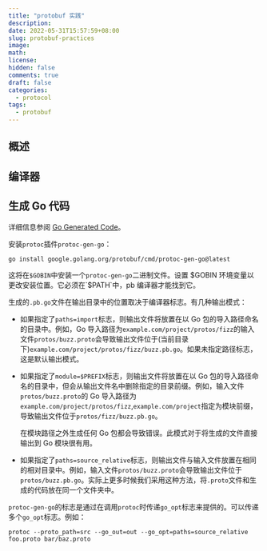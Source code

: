 ```yaml
---
title: "protobuf 实践"
description:
date: 2022-05-31T15:57:59+08:00
slug: protobuf-practices
image:
math:
license:
hidden: false
comments: true
draft: false
categories:
  - protocol
tags:
  - protobuf
---
```


## 概述

## 编译器

## 生成 Go 代码

详细信息参阅 [Go Generated Code](https://developers.google.com/protocol-buffers/docs/reference/go-generated)。

安装`protoc`插件`protoc-gen-go`：

`go install google.golang.org/protobuf/cmd/protoc-gen-go@latest`

这将在`$GOBIN`中安装一个`protoc-gen-go`二进制文件。设置 $GOBIN 环境变量以更改安装位置。它必须在`$PATH`中，pb 编译器才能找到它。

生成的`.pb.go`文件在输出目录中的位置取决于编译器标志。有几种输出模式：

- 如果指定了`paths=import`标志，则输出文件将放置在以 Go 包的导入路径命名的目录中。例如，Go 导入路径为`example.com/project/protos/fizz`的输入文件`protos/buzz.proto`会导致输出文件位于(当前目录下)`example.com/project/protos/fizz/buzz.pb.go`。如果未指定路径标志，这是默认输出模式。
- 如果指定了`module=$PREFIX`标志，则输出文件将放置在以 Go 包的导入路径命名的目录中，但会从输出文件名中删除指定的目录前缀。例如，输入文件`protos/buzz.proto`的 Go 导入路径为`example.com/project/protos/fizz`,`example.com/project`指定为模块前缀，导致输出文件位于`protos/fizz/buzz.pb.go`。

  在模块路径之外生成任何 Go 包都会导致错误。此模式对于将生成的文件直接输出到 Go 模块很有用。

- 如果指定了`paths=source_relative`标志，则输出文件与输入文件放置在相同的相对目录中。例如，输入文件`protos/buzz.proto`会导致输出文件位于`protos/buzz.pb.go`。实际上更多时候我们采用这种方法，将`.proto`文件和生成的代码放在同一个文件夹中。

`protoc-gen-go`的标志是通过在调用`protoc`时传递`go_opt`标志来提供的。可以传递多个`go_opt`标志。例如：

`protoc --proto_path=src --go_out=out --go_opt=paths=source_relative foo.proto bar/baz.proto`
